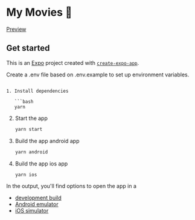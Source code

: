 # My Movies 🎥

[Preview](https://ik.imagekit.io/1uww7gf2n/my-movies/movies_preview.webm/ik-video.mp4?updatedAt=1739760627409)


## Get started

This is an [Expo](https://expo.dev) project created with [`create-expo-app`](https://www.npmjs.com/package/create-expo-app).

Create a .env file based on .env.example to set up environment variables.

```

1. Install dependencies

   ```bash
   yarn
   ```

2. Start the app

   ```bash
   yarn start
   ```

3. Build the app android app

   ```bash
   yarn android
   ```

4. Build the app ios app

   ```bash
   yarn ios
   ```

In the output, you'll find options to open the app in a

- [development build](https://docs.expo.dev/develop/development-builds/introduction/)
- [Android emulator](https://docs.expo.dev/workflow/android-studio-emulator/)
- [iOS simulator](https://docs.expo.dev/workflow/ios-simulator/)

